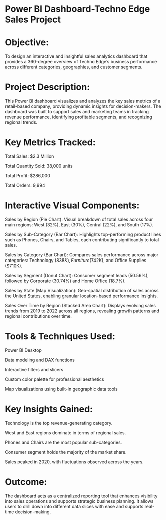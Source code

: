 # Power BI Dashboard-Techno Edge Sales Project


# Objective:
To design an interactive and insightful sales analytics dashboard that provides a 360-degree overview of Techno Edge’s business performance across different categories, geographies, and customer segments.

# Project Description:
This Power BI dashboard visualizes and analyzes the key sales metrics of a retail-based company, providing dynamic insights for decision-makers. The dashboard was built to support sales and marketing teams in tracking revenue performance, identifying profitable segments, and recognizing regional trends.

# Key Metrics Tracked:
Total Sales: $2.3 Million

Total Quantity Sold: 38,000 units

Total Profit: $286,000

Total Orders: 9,994

# Interactive Visual Components:
Sales by Region (Pie Chart):
Visual breakdown of total sales across four main regions: West (32%), East (30%), Central (22%), and South (17%).

Sales by Sub-Category (Bar Chart):
Highlights top-performing product lines such as Phones, Chairs, and Tables, each contributing significantly to total sales.

Sales by Category (Bar Chart):
Compares sales performance across major categories: Technology ($838K), Furniture ($742K), and Office Supplies ($710K).

Sales by Segment (Donut Chart):
Consumer segment leads (50.56%), followed by Corporate (30.74%) and Home Office (18.7%).

Sales by State (Map Visualization):
Geo-spatial distribution of sales across the United States, enabling granular location-based performance insights.

Sales Over Time by Region (Stacked Area Chart):
Displays evolving sales trends from 2019 to 2022 across all regions, revealing growth patterns and regional contributions over time.

# Tools & Techniques Used:
Power BI Desktop

Data modeling and DAX functions

Interactive filters and slicers

Custom color palette for professional aesthetics

Map visualizations using built-in geographic data tools

# Key Insights Gained:
Technology is the top revenue-generating category.

West and East regions dominate in terms of regional sales.

Phones and Chairs are the most popular sub-categories.

Consumer segment holds the majority of the market share.

Sales peaked in 2020, with fluctuations observed across the years.

# Outcome:
The dashboard acts as a centralized reporting tool that enhances visibility into sales operations and supports strategic business planning. It allows users to drill down into different data slices with ease and supports real-time decision-making.
